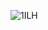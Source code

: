 ![1ILH](https://github.com/jared6600cc/jared6600cc/assets/135299193/25f72101-280e-4f14-ad6b-518c28124736)
